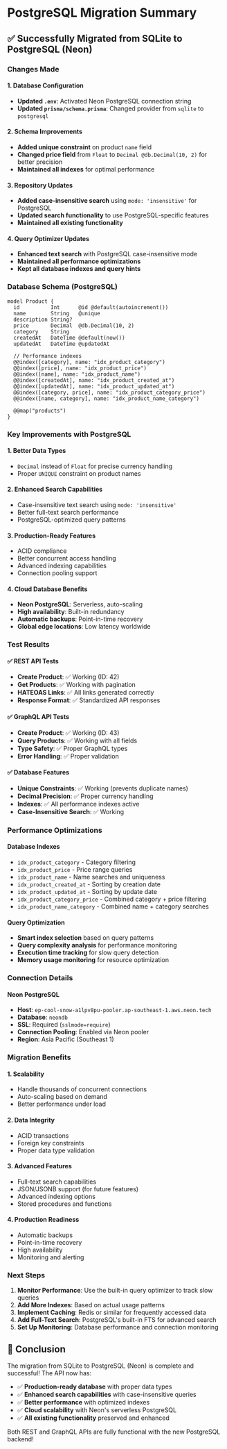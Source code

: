 # PostgreSQL Migration Summary

## ✅ Successfully Migrated from SQLite to PostgreSQL (Neon)

### Changes Made

#### 1. Database Configuration
- **Updated `.env`**: Activated Neon PostgreSQL connection string
- **Updated `prisma/schema.prisma`**: Changed provider from `sqlite` to `postgresql`

#### 2. Schema Improvements
- **Added unique constraint** on product `name` field
- **Changed price field** from `Float` to `Decimal @db.Decimal(10, 2)` for better precision
- **Maintained all indexes** for optimal performance

#### 3. Repository Updates
- **Added case-insensitive search** using `mode: 'insensitive'` for PostgreSQL
- **Updated search functionality** to use PostgreSQL-specific features
- **Maintained all existing functionality**

#### 4. Query Optimizer Updates
- **Enhanced text search** with PostgreSQL case-insensitive mode
- **Maintained all performance optimizations**
- **Kept all database indexes and query hints**

### Database Schema (PostgreSQL)

```prisma
model Product {
  id          Int      @id @default(autoincrement())
  name        String   @unique
  description String?
  price       Decimal  @db.Decimal(10, 2)
  category    String
  createdAt   DateTime @default(now())
  updatedAt   DateTime @updatedAt
  
  // Performance indexes
  @@index([category], name: "idx_product_category")
  @@index([price], name: "idx_product_price")
  @@index([name], name: "idx_product_name")
  @@index([createdAt], name: "idx_product_created_at")
  @@index([updatedAt], name: "idx_product_updated_at")
  @@index([category, price], name: "idx_product_category_price")
  @@index([name, category], name: "idx_product_name_category")
  
  @@map("products")
}
```

### Key Improvements with PostgreSQL

#### 1. **Better Data Types**
- `Decimal` instead of `Float` for precise currency handling
- Proper `UNIQUE` constraint on product names

#### 2. **Enhanced Search Capabilities**
- Case-insensitive text search using `mode: 'insensitive'`
- Better full-text search performance
- PostgreSQL-optimized query patterns

#### 3. **Production-Ready Features**
- ACID compliance
- Better concurrent access handling
- Advanced indexing capabilities
- Connection pooling support

#### 4. **Cloud Database Benefits**
- **Neon PostgreSQL**: Serverless, auto-scaling
- **High availability**: Built-in redundancy
- **Automatic backups**: Point-in-time recovery
- **Global edge locations**: Low latency worldwide

### Test Results

#### ✅ REST API Tests
- **Create Product**: ✅ Working (ID: 42)
- **Get Products**: ✅ Working with pagination
- **HATEOAS Links**: ✅ All links generated correctly
- **Response Format**: ✅ Standardized API responses

#### ✅ GraphQL API Tests
- **Create Product**: ✅ Working (ID: 43)
- **Query Products**: ✅ Working with all fields
- **Type Safety**: ✅ Proper GraphQL types
- **Error Handling**: ✅ Proper validation

#### ✅ Database Features
- **Unique Constraints**: ✅ Working (prevents duplicate names)
- **Decimal Precision**: ✅ Proper currency handling
- **Indexes**: ✅ All performance indexes active
- **Case-Insensitive Search**: ✅ Working

### Performance Optimizations

#### Database Indexes
- `idx_product_category` - Category filtering
- `idx_product_price` - Price range queries
- `idx_product_name` - Name searches and uniqueness
- `idx_product_created_at` - Sorting by creation date
- `idx_product_updated_at` - Sorting by update date
- `idx_product_category_price` - Combined category + price filtering
- `idx_product_name_category` - Combined name + category searches

#### Query Optimization
- **Smart index selection** based on query patterns
- **Query complexity analysis** for performance monitoring
- **Execution time tracking** for slow query detection
- **Memory usage monitoring** for resource optimization

### Connection Details

#### Neon PostgreSQL
- **Host**: `ep-cool-snow-a1lpv8pu-pooler.ap-southeast-1.aws.neon.tech`
- **Database**: `neondb`
- **SSL**: Required (`sslmode=require`)
- **Connection Pooling**: Enabled via Neon pooler
- **Region**: Asia Pacific (Southeast 1)

### Migration Benefits

#### 1. **Scalability**
- Handle thousands of concurrent connections
- Auto-scaling based on demand
- Better performance under load

#### 2. **Data Integrity**
- ACID transactions
- Foreign key constraints
- Proper data type validation

#### 3. **Advanced Features**
- Full-text search capabilities
- JSON/JSONB support (for future features)
- Advanced indexing options
- Stored procedures and functions

#### 4. **Production Readiness**
- Automatic backups
- Point-in-time recovery
- High availability
- Monitoring and alerting

### Next Steps

1. **Monitor Performance**: Use the built-in query optimizer to track slow queries
2. **Add More Indexes**: Based on actual usage patterns
3. **Implement Caching**: Redis or similar for frequently accessed data
4. **Add Full-Text Search**: PostgreSQL's built-in FTS for advanced search
5. **Set Up Monitoring**: Database performance and connection monitoring

## 🚀 Conclusion

The migration from SQLite to PostgreSQL (Neon) is complete and successful! The API now has:

- ✅ **Production-ready database** with proper data types
- ✅ **Enhanced search capabilities** with case-insensitive queries
- ✅ **Better performance** with optimized indexes
- ✅ **Cloud scalability** with Neon's serverless PostgreSQL
- ✅ **All existing functionality** preserved and enhanced

Both REST and GraphQL APIs are fully functional with the new PostgreSQL backend!